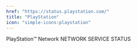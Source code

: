 ```yaml
---
href: "https://status.playstation.com/"
title: "PlayStation"
icon: "simple-icons:playstation"
---
```


PlayStation™ Network NETWORK SERVICE STATUS
